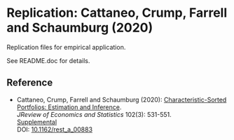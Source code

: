 # Replication: Cattaneo, Crump, Farrell and Schaumburg (2020)

Replication files for empirical application.

See README.doc for details.

## Reference

- Cattaneo, Crump, Farrell and Schaumburg (2020): [Characteristic-Sorted Portfolios: Estimation and Inference](https://cattaneo.princeton.edu/papers/Cattaneo-Crump-Farrell-Schaumburg_2020_RESTAT.pdf).<br>
_JReview of Economics and Statistics_ 102(3): 531-551.<br>
[Supplemental](https://cattaneo.princeton.edu/papers/Cattaneo-Crump-Farrell-Schaumburg_2020_RESTAT--Supplement.pdf)<br>
DOI: [10.1162/rest_a_00883](https://doi.org/10.1162/rest_a_00883)
